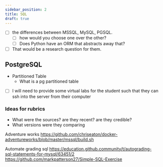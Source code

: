 ```yaml
---
sidebar_position: 2
title: SQL
draft: true
---
```

- [ ] the differences between MSSQL, MySQL, PGSQL.
  - [ ] how would you choose one over the other?
  - [ ] Does Python have an ORM that abstracts away that?
- [ ] That would be a research question for them.

## PostgreSQL
- Partitioned Table
  - What is a pg partitioned table
- [ ] I will need to provide some virtual labs for the student such that they can ssh into the server from their computer

### Ideas for rubrics
- What were the sources? are they recent? are they credible?
- What versions were they comparing

Adventure works
https://github.com/chriseaton/docker-adventureworks/blob/master/mssql/build.sh


Automate grading sql
https://education.github.community/t/autograding-sql-statements-for-mysql/63451/2
https://github.com/markpatterson27/Simple-SQL-Exercise